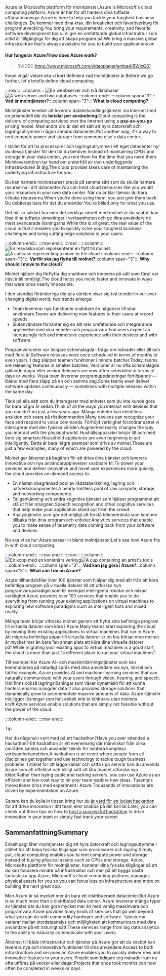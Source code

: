 <span data-ttu-id="bbb05-101">Azure är Microsofts plattform för molntjänster.</span><span class="sxs-lookup"><span data-stu-id="bbb05-101">Azure is Microsoft's cloud computing platform.</span></span> <span data-ttu-id="bbb05-102">Azure är här för att hantera dina tuffaste affärsutmaningar.</span><span class="sxs-lookup"><span data-stu-id="bbb05-102">Azure is here to help you tackle your toughest business challenges.</span></span> <span data-ttu-id="bbb05-103">Du kommer med dina krav, din kreativitet och favoritverktyg för programutveckling.</span><span class="sxs-lookup"><span data-stu-id="bbb05-103">You bring your requirements, creativity, and favorite software development tools.</span></span> <span data-ttu-id="bbb05-104">Vi ger en omfattande global infrastruktur som alltid är tillgängliga för dig att skapa program på.</span><span class="sxs-lookup"><span data-stu-id="bbb05-104">We bring a massive global infrastructure that's always available for you to build your applications on.</span></span>

#### <a name="how-does-azure-work"></a><span data-ttu-id="bbb05-105">Hur fungerar Azure?</span><span class="sxs-lookup"><span data-stu-id="bbb05-105">How does Azure work?</span></span>

> [!VIDEO https://www.microsoft.com/videoplayer/embed/RWlzQ6]

<span data-ttu-id="bbb05-106">Innan vi går vidare ska vi kort definiera vad molntjänster är.</span><span class="sxs-lookup"><span data-stu-id="bbb05-106">Before we go further, let's briefly define cloud computing.</span></span>

:::row:::
  :::column:::
    <span data-ttu-id="bbb05-107">![En webbserver och två databaser](../media/2-cloud-computing.png)</span><span class="sxs-lookup"><span data-stu-id="bbb05-107">![A web server and two databases](../media/2-cloud-computing.png)</span></span>
  :::column-end:::
    <span data-ttu-id="bbb05-108">:::column span="3"::: **Vad är molntjänster?**</span><span class="sxs-lookup"><span data-stu-id="bbb05-108">:::column span="3"::: **What is cloud computing?**</span></span>

<span data-ttu-id="bbb05-109">Molntjänster innebär att leverera databehandlingstjänster via Internet med en prismodell där du **betalar per användning**.</span><span class="sxs-lookup"><span data-stu-id="bbb05-109">Cloud computing is the delivery of computing services over the Internet using a **pay-as-you-go** pricing model.</span></span> <span data-ttu-id="bbb05-110">Med andra ord är det ett sätt att hyra datorkraft och lagringsutrymme i någon annans datacenter.</span><span class="sxs-lookup"><span data-stu-id="bbb05-110">Put another way, it's a way to rent compute power and storage from someone else's data center.</span></span>

<span data-ttu-id="bbb05-111">I stället för att ha processorer och lagringsutrymme i ett eget datacenter hyr du dessa tjänster för den tid du behöver.</span><span class="sxs-lookup"><span data-stu-id="bbb05-111">Instead of maintaining CPUs and storage in your data center, you rent them for the time that you need them.</span></span> <span data-ttu-id="bbb05-112">Molnleverantören tar hand om underhåll av den underliggande infrastrukturen åt dig.</span><span class="sxs-lookup"><span data-stu-id="bbb05-112">The cloud provider takes care of maintaining the underlying infrastructure for you.</span></span>

<span data-ttu-id="bbb05-113">Du kan hantera molnresurser precis på samma sätt som du skulle hantera resurserna i ditt datacenter.</span><span class="sxs-lookup"><span data-stu-id="bbb05-113">You can treat cloud resources like you would your resources in your own data center.</span></span> <span data-ttu-id="bbb05-114">När du är klar lämnar du bara tillbaka resurserna.</span><span class="sxs-lookup"><span data-stu-id="bbb05-114">When you're done using them, you just give them back.</span></span> <span data-ttu-id="bbb05-115">Du debiteras bara för det du använder.</span><span class="sxs-lookup"><span data-stu-id="bbb05-115">You're billed only for what you use.</span></span>

<span data-ttu-id="bbb05-116">Det här är såklart bra men det verkliga värdet med molnet är du snabbt kan lösa dina tuffaste utmaningar i verksamheten och ge dina användare de mest avancerade lösningarna.</span><span class="sxs-lookup"><span data-stu-id="bbb05-116">While this is all great, the real value of the cloud is that it enables you to quickly solve your toughest business challenges and bring cutting edge solutions to your users.</span></span>

  :::column-end:::
:::row-end:::
:::row:::
  :::column:::
    <span data-ttu-id="bbb05-117">![En resväska som representerar en flytt till molnet](../media/2-why-cloud.png)</span><span class="sxs-lookup"><span data-stu-id="bbb05-117">![A suitcase representing a move to the cloud](../media/2-why-cloud.png)</span></span>
  :::column-end:::
    <span data-ttu-id="bbb05-118">:::column span="3"::: **Varför ska jag flytta till molnet?**</span><span class="sxs-lookup"><span data-stu-id="bbb05-118">:::column span="3"::: **Why should I move to the cloud?**</span></span>

<span data-ttu-id="bbb05-119">Molnet hjälper dig förflytta dig snabbare och innovera på sätt som förut var näst intill omöjligt.</span><span class="sxs-lookup"><span data-stu-id="bbb05-119">The cloud helps you move faster and innovate in ways that were once nearly impossible.</span></span>

<span data-ttu-id="bbb05-120">I den ständigt föränderliga digitala världen visar sig två trender:</span><span class="sxs-lookup"><span data-stu-id="bbb05-120">In our ever-changing digital world, two trends emerge:</span></span>

* <span data-ttu-id="bbb05-121">Team levererar nya funktioner snabbare än någonsin till sina användare.</span><span class="sxs-lookup"><span data-stu-id="bbb05-121">Teams are delivering new features to their users at record speeds.</span></span>
* <span data-ttu-id="bbb05-122">Slutanvändare förväntar sig en allt mer omfattande och integrerande upplevelse med sina enheter och programvara.</span><span class="sxs-lookup"><span data-stu-id="bbb05-122">End users expect an increasingly rich and immersive experience with their devices and with software.</span></span>

<span data-ttu-id="bbb05-123">Programversioner var tidigare schemalagda i fråga om månader eller till och med flera år.</span><span class="sxs-lookup"><span data-stu-id="bbb05-123">Software releases were once scheduled in terms of months or even years.</span></span> <span data-ttu-id="bbb05-124">I dag släpper teamen funktioner i mindre batcher.</span><span class="sxs-lookup"><span data-stu-id="bbb05-124">Today, teams are releasing features in smaller batches.</span></span> <span data-ttu-id="bbb05-125">Versioner är nu ofta schemalagda gällande dagar eller veckor.</span><span class="sxs-lookup"><span data-stu-id="bbb05-125">Releases are now often scheduled in terms of days or weeks.</span></span> <span data-ttu-id="bbb05-126">Vissa team levererar programuppdateringar fortlöpande &mdash; ibland med flera släpp på en och samma dag.</span><span class="sxs-lookup"><span data-stu-id="bbb05-126">Some teams even deliver software updates continuously &mdash; sometimes with multiple releases within the same day.</span></span>

<span data-ttu-id="bbb05-127">Tänk på alla sätt som du interagerar med enheter som du inte kunde göra för bara några år sedan.</span><span class="sxs-lookup"><span data-stu-id="bbb05-127">Think of all the ways you interact with devices that you couldn't do just a few years ago.</span></span> <span data-ttu-id="bbb05-128">Många enheter kan identifiera ansikten och svara på röstkommandon.</span><span class="sxs-lookup"><span data-stu-id="bbb05-128">Many devices can recognize your face and respond to voice commands.</span></span> <span data-ttu-id="bbb05-129">Förhöjd verklighet förändrar sättet vi interagerar med den fysiska världen.</span><span class="sxs-lookup"><span data-stu-id="bbb05-129">Augmented reality changes the way you interact with the physical world.</span></span> <span data-ttu-id="bbb05-130">Hushållsapparater börjar till och med bete sig smartare.</span><span class="sxs-lookup"><span data-stu-id="bbb05-130">Household appliances are even beginning to act intelligently.</span></span> <span data-ttu-id="bbb05-131">Detta är bara några exempel som drivs av molnet.</span><span class="sxs-lookup"><span data-stu-id="bbb05-131">These are just a few examples, many of which are powered by the cloud.</span></span>

<span data-ttu-id="bbb05-132">Molnet ger åtkomst på begäran för att driva dina tjänster och leverera innovativa och nya användarupplevelser snabbare till:</span><span class="sxs-lookup"><span data-stu-id="bbb05-132">To power your services and deliver innovative and novel user experiences more quickly, the cloud provides on-demand access to:</span></span>

* <span data-ttu-id="bbb05-133">En nästan obegränsad pool av rådataberäkning, lagring och nätverkskomponenter.</span><span class="sxs-lookup"><span data-stu-id="bbb05-133">A nearly limitless pool of raw compute, storage, and networking components.</span></span>
* <span data-ttu-id="bbb05-134">Taligenkänning och andra kognitiva tjänster som hjälper programmet att stå ut från mängden.</span><span class="sxs-lookup"><span data-stu-id="bbb05-134">Speech recognition and other cognitive services that help make your application stand out from the crowd.</span></span>
* <span data-ttu-id="bbb05-135">Analystjänster som gör det möjligt att förstå telemetridata som kommer tillbaka från dina program och enheter.</span><span class="sxs-lookup"><span data-stu-id="bbb05-135">Analytics services that enable you to make sense of telemetry data coming back from your software and devices.</span></span>

<span data-ttu-id="bbb05-136">Nu ska vi se hur Azure passar in bland molntjänster.</span><span class="sxs-lookup"><span data-stu-id="bbb05-136">Let's see how Azure fits in with cloud computing.</span></span>

  :::column-end:::
:::row-end:::
:::row:::
  :::column:::
    <span data-ttu-id="bbb05-137">![En kopp med en konstnärs verktyg](../media/2-azure.png)</span><span class="sxs-lookup"><span data-stu-id="bbb05-137">![A cup containing an artist's tools](../media/2-azure.png)</span></span>
  :::column-end:::
    <span data-ttu-id="bbb05-138">:::column span="3"::: **Vad kan jag göra i Azure?**</span><span class="sxs-lookup"><span data-stu-id="bbb05-138">:::column span="3"::: **What can I do on Azure?**</span></span>

<span data-ttu-id="bbb05-139">Azure tillhandahåller över 100 tjänster som hjälper dig med allt från att köra befintliga program på virtuella datorer till att utforska nya programvaruparadigm som till exempel intelligenta robotar och mixad verklighet.</span><span class="sxs-lookup"><span data-stu-id="bbb05-139">Azure provides over 100 services that enable you to do everything from running your existing applications on virtual machines to exploring new software paradigms such as intelligent bots and mixed reality.</span></span>

<span data-ttu-id="bbb05-140">Många team börjar utforska molnet genom att flytta sina befintliga program till virtuella datorer som körs i Azure.</span><span class="sxs-lookup"><span data-stu-id="bbb05-140">Many teams start exploring the cloud by moving their existing applications to virtual machines that run in Azure.</span></span> <span data-ttu-id="bbb05-141">Att migrera befintliga appar till virtuella datorer är en bra början men molnet är mycket mer än bara ”en annan plats att köra dina virtuella datorer på”.</span><span class="sxs-lookup"><span data-stu-id="bbb05-141">While migrating your existing apps to virtual machines is a good start, the cloud is more than just "a different place to run your virtual machines".</span></span>

<span data-ttu-id="bbb05-142">Till exempel har Azure AI- och maskininlärningstjänster som kan kommunicera på naturligt språk med dina användare via syn, hörsel och tal.</span><span class="sxs-lookup"><span data-stu-id="bbb05-142">For example, Azure provides AI and machine-learning services that can naturally communicate with your users through vision, hearing, and speech.</span></span> <span data-ttu-id="bbb05-143">Här finns också lagringslösningar som växer dynamiskt för att kunna hantera enorma mängder data.</span><span class="sxs-lookup"><span data-stu-id="bbb05-143">It also provides storage solutions that dynamically grow to accommodate massive amounts of data.</span></span> <span data-ttu-id="bbb05-144">Azure-tjänster möjliggör lösningar som helt enkelt inte är tänkbara utan molnets kraft.</span><span class="sxs-lookup"><span data-stu-id="bbb05-144">Azure services enable solutions that are simply not feasible without the power of the cloud.</span></span>

  :::column-end:::
:::row-end:::

> [!TIP]
> <span data-ttu-id="bbb05-145">Har du någonsin varit med på ett hackathon?</span><span class="sxs-lookup"><span data-stu-id="bbb05-145">Have you ever attended a hackathon?</span></span> <span data-ttu-id="bbb05-146">Ett hackathon är ett evenemang där människor från olika områden samlas och använder teknik för hantera komplexa verksamhetsproblem.</span><span class="sxs-lookup"><span data-stu-id="bbb05-146">A hackathon is an event where people from all disciplines get together and use technology to tackle tough business problems.</span></span> <span data-ttu-id="bbb05-147">I stället för att lägga kablar och sätta upp servrar kan du använda Azure som ett effektivt och billigt sätt att låta teamet utforska nya idéer.</span><span class="sxs-lookup"><span data-stu-id="bbb05-147">Rather than laying cable and racking servers, you can use Azure as an efficient and low-cost way to let your team explore new ideas.</span></span> <span data-ttu-id="bbb05-148">Tusentals innovationer drivs med experiment i Azure.</span><span class="sxs-lookup"><span data-stu-id="bbb05-148">Thousands of innovations are driven by experimentation on Azure.</span></span><br><br><span data-ttu-id="bbb05-149">Senare kan du kolla in tipsen kring hur du [är värd för ett lyckat hackathon](https://blogs.msdn.microsoft.com/uk_faculty_connection/2017/06/19/hosting-and-performing-hackathons/?azure-portal=true) för att driva innovation i ditt team eller snabba på din karriär.</span><span class="sxs-lookup"><span data-stu-id="bbb05-149">Later, you can check out these tips on how to [host a successful hackathon](https://blogs.msdn.microsoft.com/uk_faculty_connection/2017/06/19/hosting-and-performing-hackathons/?azure-portal=true) to drive innovation in your team or simply fast track your career.</span></span>

## <a name="summary"></a><span data-ttu-id="bbb05-150">Sammanfattning</span><span class="sxs-lookup"><span data-stu-id="bbb05-150">Summary</span></span>

<span data-ttu-id="bbb05-151">Enkelt sagt låter molntjänster dig att hyra datorkraft och lagringsutrymme i stället för att köpa fysiska tillgångar som processorer och lagring.</span><span class="sxs-lookup"><span data-stu-id="bbb05-151">Simply put, cloud computing enables you to rent compute power and storage instead of buying physical assets such as CPUs and storage.</span></span> <span data-ttu-id="bbb05-152">Azure, Microsofts plattform för molntjänster, hanterar dina fysiska tillgångar så att du kan fokusera mindre på infrastruktur och mer på att bygga nästa fantastiska app.</span><span class="sxs-lookup"><span data-stu-id="bbb05-152">Azure, Microsoft's cloud computing platform, manages physical assets for you so you can focus less on infrastructure and more on building the next great app.</span></span>

<span data-ttu-id="bbb05-153">Men Azure är så mycket mer än bara ett distribuerade datacenter.</span><span class="sxs-lookup"><span data-stu-id="bbb05-153">But Azure is so much more than a distributed data center.</span></span> <span data-ttu-id="bbb05-154">Azure levererar många typer av tjänster där du kan göra mycket mer än med vanlig maskinvara och programvara.</span><span class="sxs-lookup"><span data-stu-id="bbb05-154">Azure provides many kinds of services that go well beyond what you can do with commodity hardware and software.</span></span> <span data-ttu-id="bbb05-155">Tjänsterna varierar mellan stordataanalys och möjligheten att kommunicera med dina användare på ett naturligt sätt.</span><span class="sxs-lookup"><span data-stu-id="bbb05-155">These services range from big data analytics to the ability to naturally communicate with your users.</span></span>

<span data-ttu-id="bbb05-156">Åtkomst till både infrastruktur och tjänster på Azure gör att du snabbt kan leverera nya och innovativa funktioner till dina användare.</span><span class="sxs-lookup"><span data-stu-id="bbb05-156">Access to both infrastructure and services on Azure enables you to quickly deliver new and innovative features to your users.</span></span> <span data-ttu-id="bbb05-157">Projekt som tidigare tog månader kan nu ofta utföras på veckor eller dagar.</span><span class="sxs-lookup"><span data-stu-id="bbb05-157">Projects that once took months can now often be completed in weeks or days.</span></span>
